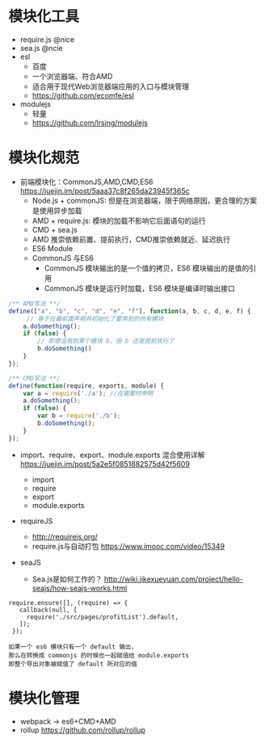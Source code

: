 # 模块化工具

- require.js @nice
- sea.js @ncie
- esl 
    - 百度
    - 一个浏览器端、符合AMD
    - 适合用于现代Web浏览器端应用的入口与模块管理
    - https://github.com/ecomfe/esl
- modulejs 
    - 轻量 
    - https://github.com/lrsjng/modulejs

# 模块化规范 

- 前端模块化：CommonJS,AMD,CMD,ES6 <https://juejin.im/post/5aaa37c8f265da23945f365c>
  - Node.js + commonJS: 但是在浏览器端，限于网络原因，更合理的方案是使用异步加载
  - AMD + require.js: 模块的加载不影响它后面语句的运行
  - CMD + sea.js
  - AMD 推崇依赖前置、提前执行，CMD推崇依赖就近、延迟执行
  - ES6 Module
  - CommonJS 与ES6
    - CommonJS 模块输出的是一个值的拷贝，ES6 模块输出的是值的引用
    - CommonJS 模块是运行时加载，ES6 模块是编译时输出接口

```js
/** AMD写法 **/
define(["a", "b", "c", "d", "e", "f"], function(a, b, c, d, e, f) { 
     // 等于在最前面声明并初始化了要用到的所有模块
    a.doSomething();
    if (false) {
        // 即便没用到某个模块 b，但 b 还是提前执行了
        b.doSomething()
    } 
});

/** CMD写法 **/
define(function(require, exports, module) {
    var a = require('./a'); //在需要时申明
    a.doSomething();
    if (false) {
        var b = require('./b');
        b.doSomething();
    }
});
```  

- import、require、export、module.exports 混合使用详解 <https://juejin.im/post/5a2e5f0851882575d42f5609>

  - import
  - require
  - export
  - module.exports

- requireJS

  - <http://requirejs.org/>
  - require.js与自动打包 <https://www.imooc.com/video/15349>

- seaJS

  - Sea.js是如何工作的？ http://wiki.jikexueyuan.com/project/hello-seajs/how-seajs-works.html


```shell
require.ensure([], (require) => {
   callback(null, [
     require('./src/pages/profitList').default,
   ]);
 });

如果一个 es6 模块只有一个 default 输出，
那么在转换成 commonjs 的时候也一起赋值给 module.exports
即整个导出对象被赋值了 default 所对应的值
```

# 模块化管理

- webpack -> es6+CMD+AMD
- rollup <https://github.com/rollup/rollup>
